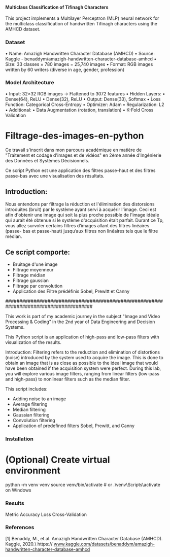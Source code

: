 
#### Multiclass Classification of Tifinagh Characters
This project implements a Multilayer Perceptron (MLP) neural network for the multiclass classification of handwritten Tifinagh characters using the AMHCD dataset.
###  Dataset
• Name: Amazigh Handwritten Character Database (AMHCD)
• Source: Kaggle - benaddym/amazigh-handwritten-character-database-amhcd • Size: 33 classes × 780 images = 25,740 images
• Format: RGB images written by 60 writers (diverse in age, gender, profession)
###  Model Architecture
• Input: 32×32 RGB images → Flattened to 3072 features • Hidden Layers:
• Dense(64), ReLU
• Dense(32), ReLU
• Output: Dense(33), Softmax
• Loss Function: Categorical Cross-Entropy • Optimizer: Adam
• Regularization: L2
• Additional:
• Data Augmentation (rotation, translation) • K-Fold Cross Validation
# Filtrage-des-images-en-python

Ce travail s'inscrit dans mon parcours académique en matière de "Traitement et codage d'images et de vidéos" en 2ème année d'Ingénierie des Données et Systèmes Décisionnels.

Ce script Python est une application des filtres passe-haut et des filtres passe-bas avec une visualisation des résultats.

## Introduction:
Nous entendons par filtrage la réduction et l'élimination des distorsions introduites (bruit)
par le système ayant servi à acquérir l'image. Ceci est afin d'obtenir une image qui soit la plus
proche possible de l'image idéale qui aurait été obtenue si le système d'acquisition était parfait.
Durant ce Tp, vous allez survoler certains filtres d’images allant des filtres linéaires (passe-
bas et passe-haut) jusqu’aux filtres non linéaires tels que le filtre médian.

## Ce script comporte:
- Bruitage d'une image
- Filtrage moyenneur
- Filtrage médian
- Filtrage gaussian
- Filtrage par convolution
- Application des Filtre prédéfinis Sobel, Prewitt et Canny

#######################################################################################

This work is part of my academic journey in the subject "Image and Video Processing & Coding" in the 2nd year of Data Engineering and Decision Systems.

This Python script is an application of high-pass and low-pass filters with visualization of the results.

Introduction:
Filtering refers to the reduction and elimination of distortions (noise) introduced by the system used to acquire the image. This is done to obtain an image that is as close as possible to the ideal image that would have been obtained if the acquisition system were perfect. During this lab, you will explore various image filters, ranging from linear filters (low-pass and high-pass) to nonlinear filters such as the median filter.

This script includes:
- Adding noise to an image
- Average filtering
- Median filtering
- Gaussian filtering
- Convolution filtering
- Application of predefined filters Sobel, Prewitt, and Canny

### Installation
  # (Optional) Create virtual environment
  python -m venv venv
  source venv/bin/activate  # or .\venv\Scripts\activate on Windows
  
### Results
   Metric
Accuracy
Loss
Cross-Validation
###  References
[1] Benaddy, M., et al. Amazigh Handwritten Character Database (AMHCD). Kaggle, 2020.\ https://
www.kaggle.com/datasets/benaddym/amazigh-handwritten-character-database-amhcd